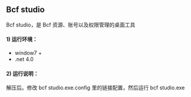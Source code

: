 
## Bcf studio

Bcf studio，是 Bcf 资源、账号以及权限管理的桌面工具

#### 1) 运行环境：

* window7 +
* .net 4.0


#### 2) 运行说明：

解压后。修改 bcf studio.exe.config 里的链接配置，然后运行 bcf studio.exe